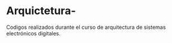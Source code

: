 # Arquictetura-
Codigos realizados durante el curso de arquitectura de sistemas electrónicos digitales. 
